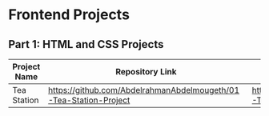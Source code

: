 # Frontend Projects

## Part 1: HTML and CSS Projects

Project Name  | Repository Link | Netlify Link
------------- | --------------- | ------------
Tea Station   | https://github.com/AbdelrahmanAbdelmougeth/01-Tea-Station-Project | https://github.com/AbdelrahmanAbdelmougeth/01-Tea-Station-Project
